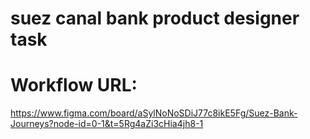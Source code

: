 # suez canal bank product designer task

# Workflow URL:
https://www.figma.com/board/aSylNoNoSDiJ77c8ikE5Fg/Suez-Bank-Journeys?node-id=0-1&t=5Rg4aZi3cHia4jh8-1
